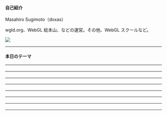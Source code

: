 
#### 自己紹介

Masahiro Sugimoto（doxas）

wgld.org、WebGL 総本山、などの運営。その他、WebGL スクールなど。

![](sample.png)

---

#### 本日のテーマ



---

#### 

---

#### 

---

#### 

---

#### 

---

#### 

---

#### 

---

#### 

---


